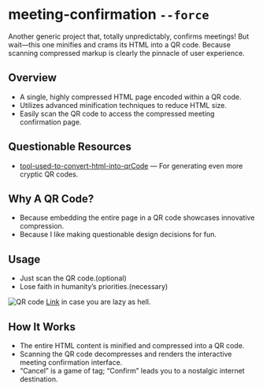 # meeting-confirmation `--force`

Another generic project that, totally unpredictably, confirms meetings! But wait—this one minifies and crams its HTML into a QR code. Because scanning compressed markup is clearly the pinnacle of user experience.

## Overview

- A single, highly compressed HTML page encoded within a QR code.
- Utilizes advanced minification techniques to reduce HTML size.
- Easily scan the QR code to access the compressed meeting confirmation page.

## Questionable Resources

- [tool-used-to-convert-html-into-qrCode](https://sandwich.a-burger.xyz/) — For generating even more cryptic QR codes.

## Why A QR Code?

- Because embedding the entire page in a QR code showcases innovative compression.
- Because I like making questionable design decisions for fun.

## Usage

- Just scan the QR code.(optional)
- Lose faith in humanity’s priorities.(necessary)

![QR code](https://cloud-3nd2uydnw-hack-club-bot.vercel.app/0test.png)
[Link](<[data:text/html;charset=utf-8,%3Cbody%3E%3Cscript%3Enew%20Response(Uint8Array.from(atob(%22hVVtj9w0EP4rxlXbpLvJOsddVSVxqDhaqERRpYIQUIS88WTjnmMHe7IvXfa%2FI2ezt72jLV%2B8mfEzL37mZcuvpK1x1wNpsdNVGU6ihVlxMFXZAQpSt8J5QP7Lzy%2BTZyedNQgGOd0oiS2XsFY1JKMwV0ahEjrxtdDAM0qM6ICvFWx667AqUaGGqgNAZVbkn%2BCrUa4jSdJYV0O5OAJKjzsN1dLK3V4q32uxyxsN2yIciVQOalTW5LXVQ2cKodXKJAqh83kNBsEV7wePqtklU7IndQtq1WKeMbZui064lTI5KxprMGlEp%2FQup9d2cAoc%2BQk2tFiK%2Bmbl7GBk%2FoAxVtRWW5c%2FYA0r7Bpco%2B0mb5WUYA5iP102TXNYDojW7KcIGeu3RS%2BkVGY1CuQiaMawXn2APHvab4t6cN66vLdqTPULoZfWSXB51m%2BJt1pJErQHqdb73no1MuNAC1RrmDLJ25Du%2Fo7P5uyTsUO6VEa43dmDWHqrB4QCbZ%2BzQkODOSvGMgf%2BHp64vGIP73NRfEiUkbDNk%2Bzkl%2FhemE84v82gfsbYs4uPObnst4UwqhOjRSO0Jll65YlWBoQjyjSh26DYtAoh8b2oIe8dHNrsxDsjbGSasMPzDqQSJOrE9tiq%2BVPG%2Bm28b7P9OebFZb89HJ7fwK5xogNPQtQ9e7hHJ4xvrOvy8UsLhN%2BiJNAQH8L5acDx%2FlAuju1cSrUmtRbe84kUJaeva2tQKAOuKhdSrauyzcIl7nplVkkLQo5XbTY6qcpjVQPE2OQoVNfC1KDLxSR%2BhNmBn0DEmlqr%2BoY%2FlrYeOjCY%2Fj2A270FDTVaF9GexumYbjoNHqdLbesb%2Bri6Pg7rOcIx1Z6MeH4aVGMNVG9R4ODz0qOzZnUyBRm4GDXl0lUOcHAmLwVpHTSctoi9zxeLzWaT7uyAwxLS2naLjcC6%2FWbNt%2BuXv7%2B3V29W3zNKHGhOjbU9GHDEWAcNOAeOEhRuBcj%2FWmphbqpOrFRdLkRVLvqq9LVTPVa1NR4J8lsWVoAvNITPb3evZERvaaXx3Hwedq96NJ5bTl9P621abmP%2FkopMlJA3YMIiSNOUFo11kYaQCSuyK1ZhgbNZvP9PerUDgTCFjmgYJhoXmCJs8fq0j9k7k70zNHXQg8DotcA2bbS1Lrp8MgpOGGm7KJ5dxPEcpzKHweYZY%2FcgdL2ht5jbMfwOQkdk97H%2BU9DBjb%2Bchqmlc5OKvgcjr1ulZYTx4fjIzq7h25FpHsW8mp5u%2BJ0IT6KNMtJuUmUMuF%2FD%2FCaY2qbxgKMUeP%2BCxQ%2Fjqro1OYqBv2POp7XEaaO2IM%2BP%2BfAqrDGewdd36TIz2m%2FPMLQ9t6PqUGAqpHyxBoM%2FKo%2BhNyPa2cFD2JF0fn5uqMBnoNJuzP9D0Q5161E4vIMtjgzC55v2zlahcREaUHA2GXruAV%2BFv6C10NFYE%2Fi4z2bc%2FiH%2BnIvZbH6Zcc7Fo0e1BuFuTXx8mGeMxeViGrZ%2FAQ%3D%3D%22)%2C(e%3D%3Ee.charCodeAt(0)))).body.pipeThrough(new%20DecompressionStream(%22deflate-raw%22)).getReader().read().then(((%7Bvalue%3Ae%7D)%3D%3E(document.open()%2Cdocument.write((new%20TextDecoder).decode(e))%2Cdocument.close()))).catch(console.error)%3C%2Fscript%3E](https://hashim-ali.work/meeting-confirmation)>) in case you are lazy as hell.

## How It Works

- The entire HTML content is minified and compressed into a QR code.
- Scanning the QR code decompresses and renders the interactive meeting confirmation interface.
- “Cancel” is a game of tag; “Confirm” leads you to a nostalgic internet destination.
